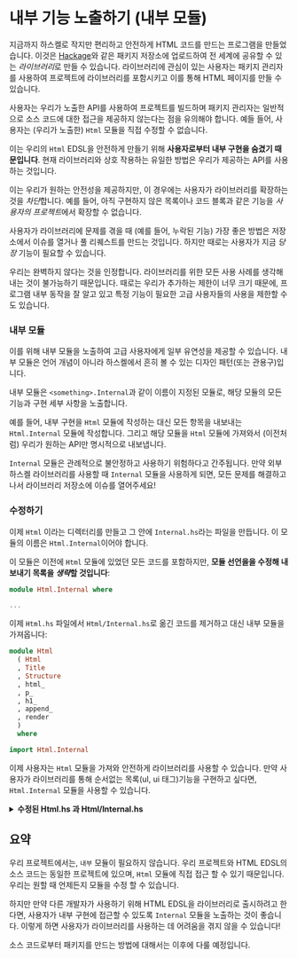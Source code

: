 # 내부 기능 노출하기 (내부 모듈)

지금까지 하스켈로 작지만 편리하고 안전하게 HTML 코드를 만드는 프로그램을 만들었습니다.
이것은 [Hackage](https://hackage.haskell.org/)와 같은 패키지 저장소에 업로드하여 전 세계에 공유할 수 있는 *라이브러리*로 만들 수 있습니다.
라이브러리에 관심이 있는 사용자는 패키지 관리자를 사용하여 프로젝트에 라이브러리를 포함시키고 이를 통해 HTML 페이지를 만들 수 있습니다.

사용자는 우리가 노출한 API를 사용하여 프로젝트를 빌드하며 패키지 관리자는 일반적으로 소스 코드에 대한 접근을 제공하지 않는다는 점을 유의해야 합니다.
예들 들어, 사용자는 (우리가 노출한) `Html` 모듈을 직접 수정할 수 없습니다.

이는 우리의 `Html` EDSL을 안전하게 만들기 위해 **사용자로부터 내부 구현을 숨겼기 때문입니다**.
현재 라이브러리와 상호 작용하는 유일한 방법은 우리가 제공하는 API를 사용하는 것입니다.

이는 우리가 원하는 안전성을 제공하지만, 이 경우에는 사용자가 라이브러리를 확장하는 것을 *차단*합니다.
예를 들어, 아직 구현하지 않은 목록이나 코드 블록과 같은 기능을 *사용자의 프로젝트*에서 확장할 수 없습니다.

사용자가 라이브러리에 문제를 겪을 때 (예를 들어, 누락된 기능) 가장 좋은 방법은 저장소에서 이슈를 열거나 풀 리퀘스트를 만드는 것입니다.
하지만 때로는 사용자가 지금 _당장_ 기능이 필요할 수 있습니다.

우리는 완벽하지 않다는 것을 인정합니다. 라이브러리를 위한 모든 사용 사례를 생각해내는 것이 불가능하기 때문입니다.
때로는 우리가 추가하는 제한이 너무 크기 때문에, 프로그램 내부 동작을 잘 알고 있고 특정 기능이 필요한 고급 사용자들의 사용을 제한할 수도 있습니다.

### 내부 모듈

이를 위해 내부 모듈을 노출하여 고급 사용자에게 일부 유연성을 제공할 수 있습니다.
내부 모듈은 언어 개념이 아니라 하스켈에서 흔히 볼 수 있는 디자인 패턴(또는 관용구)입니다.

내부 모듈은 `<something>.Internal`과 같이 이름이 지정된 모듈로, 해당 모듈의 모든 기능과 구현 세부 사항을 노출합니다.

예를 들어, 내부 구현을 `Html` 모듈에 작성하는 대신 모든 항목을 내보내는 `Html.Internal` 모듈에 작성합니다.
그리고 해당 모듈을 `Html` 모듈에 가져와서 (이전처럼) 우리가 원하는 API만 명시적으로 내보냅니다.

`Internal` 모듈은 관례적으로 불안정하고 사용하기 위험하다고 간주됩니다.
만약 외부 하스켈 라이브러리를 사용할 때 `Internal` 모듈을 사용하게 되면, 모든 문제를 해결하고 나서 라이브러리 저장소에 이슈를 열어주세요!

### 수정하기

이제 `Html` 이라는 디렉터리를 만들고 그 안에 `Internal.hs`라는 파일을 만듭니다.
이 모듈의 이름은 `Html.Internal`이어야 합니다.

이 모듈은 이전에 `Html` 모듈에 있었던 모든 코드를 포함하지만, **모듈 선언을을 수정해 내보내기 목록을 *생략*할 것입니다**:

```haskell title="Html/Internal.hs"
module Html.Internal where

...
```

이제 `Html.hs` 파일에서 `Html/Internal.hs`로 옮긴 코드를 제거하고 대신 내부 모듈을 가져옵니다:

```haskell title="Html.hs"
module Html
  ( Html
  , Title
  , Structure
  , html_
  , p_
  , h1_
  , append_
  , render
  )
  where

import Html.Internal
```

이제 사용자는 `Html` 모듈을 가져와 안전하게 라이브러리를 사용할 수 있습니다.
만약 사용자가 라이브러리를 통해 순서없는 목록(ul, ui 태그)기능을 구현하고 싶다면, `Html.Internal` 모듈을 사용할 수 있습니다.

<details>
  <summary><b>수정된 Html.hs 과 Html/Internal.hs</b></summary>

```haskell title="Html.hs"
module Html
  ( Html
  , Title
  , Structure
  , html_
  , p_
  , h1_
  , append_
  , render
  )
  where

import Html.Internal
```

```haskell title="Html/Internal.hs"
module Html.Internal where

-- * Types

newtype Html
  = Html String

newtype Structure
  = Structure String

type Title
  = String

-- * EDSL

html_ :: Title -> Structure -> Html
html_ title content =
  Html
    ( el "html"
      ( el "head" (el "title" (escape title))
        <> el "body" (getStructureString content)
      )
    )

p_ :: String -> Structure
p_ = Structure . el "p" . escape

h1_ :: String -> Structure
h1_ = Structure . el "h1" . escape

append_ :: Structure -> Structure -> Structure
append_ c1 c2 =
  Structure (getStructureString c1 <> getStructureString c2)

-- * Render

render :: Html -> String
render html =
  case html of
    Html str -> str

-- * Utilities

el :: String -> String -> String
el tag content =
  "<" <> tag <> ">" <> content <> "</" <> tag <> ">"

getStructureString :: Structure -> String
getStructureString content =
  case content of
    Structure str -> str

escape :: String -> String
escape =
  let
    escapeChar c =
      case c of
        '<' -> "&lt;"
        '>' -> "&gt;"
        '&' -> "&amp;"
        '"' -> "&quot;"
        '\'' -> "&#39;"
        _ -> [c]
  in
    concat . map escapeChar
```

</details>

## 요약

우리 프로젝트에서는, `내부` 모듈이 필요하지 않습니다.
우리 프로젝트와 HTML EDSL의 소스 코드는 동일한 프로젝트에 있으며, `Html` 모듈에 직접 접근 할 수 있기 때문입니다.
우리는 원할 때 언제든지 모듈을 수정 할 수 있습니다.

하지만 만약 다른 개발자가 사용하기 위해 HTML EDSL을 라이브러리로 출시하려고 한다면,
사용자가 내부 구현에 접근할 수 있도록 `Internal` 모듈을 노출하는 것이 좋습니다.
이렇게 하면 사용자가 라이브러리를 사용하는 데 어려움을 겪지 않을 수 있습니다!

소스 코드로부터 패키지를 만드는 방법에 대해서는 이후에 다룰 예정입니다.

